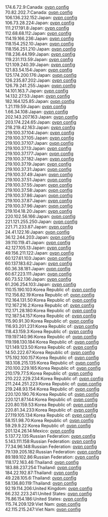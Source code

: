 174.6.72.9:Canada: [ovpn config](vpn/174_6_72_9.ovpn)  
70.82.202.7:Canada: [ovpn config](vpn/70_82_202_7.ovpn)  
106.136.232.152:Japan: [ovpn config](vpn/106_136_232_152.ovpn)  
106.73.28.224:Japan: [ovpn config](vpn/106_73_28_224.ovpn)  
111.217.191.8:Japan: [ovpn config](vpn/111_217_191_8.ovpn)  
112.68.68.112:Japan: [ovpn config](vpn/112_68_68_112.ovpn)  
114.19.166.236:Japan: [ovpn config](vpn/114_19_166_236.ovpn)  
118.154.252.10:Japan: [ovpn config](vpn/118_154_252_10.ovpn)  
118.156.251.210:Japan: [ovpn config](vpn/118_156_251_210.ovpn)  
118.236.44.199:Japan: [ovpn config](vpn/118_236_44_199.ovpn)  
119.231.113.59:Japan: [ovpn config](vpn/119_231_113_59.ovpn)  
121.109.240.39:Japan: [ovpn config](vpn/121_109_240_39.ovpn)  
121.83.54.154:Japan: [ovpn config](vpn/121_83_54_154.ovpn)  
125.174.200.176:Japan: [ovpn config](vpn/125_174_200_176.ovpn)  
126.235.87.202:Japan: [ovpn config](vpn/126_235_87_202.ovpn)  
126.79.241.255:Japan: [ovpn config](vpn/126_79_241_255.ovpn)  
14.101.163.7:Japan: [ovpn config](vpn/14_101_163_7.ovpn)  
14.132.27.53:Japan: [ovpn config](vpn/14_132_27_53.ovpn)  
182.164.125.85:Japan: [ovpn config](vpn/182_164_125_85.ovpn)  
1.21.119.59:Japan: [ovpn config](vpn/1_21_119_59.ovpn)  
1.66.34.108:Japan: [ovpn config](vpn/1_66_34_108.ovpn)  
202.143.207.163:Japan: [ovpn config](vpn/202_143_207_163.ovpn)  
203.174.224.65:Japan: [ovpn config](vpn/203_174_224_65.ovpn)  
218.219.42.163:Japan: [ovpn config](vpn/218_219_42_163.ovpn)  
219.100.37.104:Japan: [ovpn config](vpn/219_100_37_104.ovpn)  
219.100.37.105:Japan: [ovpn config](vpn/219_100_37_105.ovpn)  
219.100.37.107:Japan: [ovpn config](vpn/219_100_37_107.ovpn)  
219.100.37.13:Japan: [ovpn config](vpn/219_100_37_13.ovpn)  
219.100.37.177:Japan: [ovpn config](vpn/219_100_37_177.ovpn)  
219.100.37.182:Japan: [ovpn config](vpn/219_100_37_182.ovpn)  
219.100.37.19:Japan: [ovpn config](vpn/219_100_37_19.ovpn)  
219.100.37.31:Japan: [ovpn config](vpn/219_100_37_31.ovpn)  
219.100.37.49:Japan: [ovpn config](vpn/219_100_37_49.ovpn)  
219.100.37.51:Japan: [ovpn config](vpn/219_100_37_51.ovpn)  
219.100.37.55:Japan: [ovpn config](vpn/219_100_37_55.ovpn)  
219.100.37.58:Japan: [ovpn config](vpn/219_100_37_58.ovpn)  
219.100.37.86:Japan: [ovpn config](vpn/219_100_37_86.ovpn)  
219.100.37.87:Japan: [ovpn config](vpn/219_100_37_87.ovpn)  
219.100.37.96:Japan: [ovpn config](vpn/219_100_37_96.ovpn)  
219.104.18.20:Japan: [ovpn config](vpn/219_104_18_20.ovpn)  
220.102.56.166:Japan: [ovpn config](vpn/220_102_56_166.ovpn)  
221.121.255.250:Japan: [ovpn config](vpn/221_121_255_250.ovpn)  
221.71.233.87:Japan: [ovpn config](vpn/221_71_233_87.ovpn)  
24.41.122.16:Japan: [ovpn config](vpn/24_41_122_16.ovpn)  
36.12.244.203:Japan: [ovpn config](vpn/36_12_244_203.ovpn)  
39.110.119.41:Japan: [ovpn config](vpn/39_110_119_41.ovpn)  
42.127.105.13:Japan: [ovpn config](vpn/42_127_105_13.ovpn)  
49.156.211.122:Japan: [ovpn config](vpn/49_156_211_122.ovpn)  
60.127.61.103:Japan: [ovpn config](vpn/60_127_61_103.ovpn)  
60.137.183.62:Japan: [ovpn config](vpn/60_137_183_62.ovpn)  
60.36.38.181:Japan: [ovpn config](vpn/60_36_38_181.ovpn)  
60.67.223.111:Japan: [ovpn config](vpn/60_67_223_111.ovpn)  
60.73.52.136:Japan: [ovpn config](vpn/60_73_52_136.ovpn)  
61.206.254.103:Japan: [ovpn config](vpn/61_206_254_103.ovpn)  
110.15.190.103:Korea Republic of: [ovpn config](vpn/110_15_190_103.ovpn)  
112.156.82.19:Korea Republic of: [ovpn config](vpn/112_156_82_19.ovpn)  
112.164.131.50:Korea Republic of: [ovpn config](vpn/112_164_131_50.ovpn)  
112.167.216.2:Korea Republic of: [ovpn config](vpn/112_167_216_2.ovpn)  
112.171.28.180:Korea Republic of: [ovpn config](vpn/112_171_28_180.ovpn)  
112.187.54.157:Korea Republic of: [ovpn config](vpn/112_187_54_157.ovpn)  
115.90.91.30:Korea Republic of: [ovpn config](vpn/115_90_91_30.ovpn)  
116.93.201.231:Korea Republic of: [ovpn config](vpn/116_93_201_231.ovpn)  
118.43.159.3:Korea Republic of: [ovpn config](vpn/118_43_159_3.ovpn)  
119.197.140.96:Korea Republic of: [ovpn config](vpn/119_197_140_96.ovpn)  
119.198.130.184:Korea Republic of: [ovpn config](vpn/119_198_130_184.ovpn)  
121.149.123.50:Korea Republic of: [ovpn config](vpn/121_149_123_50.ovpn)  
14.50.222.67:Korea Republic of: [ovpn config](vpn/14_50_222_67.ovpn)  
175.192.100.157:Korea Republic of: [ovpn config](vpn/175_192_100_157.ovpn)  
183.108.215.135:Korea Republic of: [ovpn config](vpn/183_108_215_135.ovpn)  
210.100.229.165:Korea Republic of: [ovpn config](vpn/210_100_229_165.ovpn)  
210.179.77.5:Korea Republic of: [ovpn config](vpn/210_179_77_5.ovpn)  
210.222.229.234:Korea Republic of: [ovpn config](vpn/210_222_229_234.ovpn)  
211.244.251.223:Korea Republic of: [ovpn config](vpn/211_244_251_223.ovpn)  
219.248.93.154:Korea Republic of: [ovpn config](vpn/219_248_93_154.ovpn)  
220.120.190.76:Korea Republic of: [ovpn config](vpn/220_120_190_76.ovpn)  
220.121.87.144:Korea Republic of: [ovpn config](vpn/220_121_87_144.ovpn)  
220.80.159.53:Korea Republic of: [ovpn config](vpn/220_80_159_53.ovpn)  
220.81.34.233:Korea Republic of: [ovpn config](vpn/220_81_34_233.ovpn)  
27.119.105.134:Korea Republic of: [ovpn config](vpn/27_119_105_134.ovpn)  
58.151.98.70:Korea Republic of: [ovpn config](vpn/58_151_98_70.ovpn)  
59.29.9.22:Korea Republic of: [ovpn config](vpn/59_29_9_22.ovpn)  
201.124.26.14:Mexico: [ovpn config](vpn/201_124_26_14.ovpn)  
5.137.72.135:Russian Federation: [ovpn config](vpn/5_137_72_135.ovpn)  
5.143.111.158:Russian Federation: [ovpn config](vpn/5_143_111_158.ovpn)  
77.34.96.148:Russian Federation: [ovpn config](vpn/77_34_96_148.ovpn)  
79.139.205.182:Russian Federation: [ovpn config](vpn/79_139_205_182.ovpn)  
89.189.102.86:Russian Federation: [ovpn config](vpn/89_189_102_86.ovpn)  
118.172.163.46:Thailand: [ovpn config](vpn/118_172_163_46.ovpn)  
183.88.237.254:Thailand: [ovpn config](vpn/183_88_237_254.ovpn)  
184.22.192.87:Thailand: [ovpn config](vpn/184_22_192_87.ovpn)  
49.228.105.6:Thailand: [ovpn config](vpn/49_228_105_6.ovpn)  
58.136.80.119:Thailand: [ovpn config](vpn/58_136_80_119.ovpn)  
92.19.114.206:United Kingdom: [ovpn config](vpn/92_19_114_206.ovpn)  
66.232.223.241:United States: [ovpn config](vpn/66_232_223_241.ovpn)  
76.86.154.186:United States: [ovpn config](vpn/76_86_154_186.ovpn)  
115.74.209.129:Viet Nam: [ovpn config](vpn/115_74_209_129.ovpn)  
42.115.215.247:Viet Nam: [ovpn config](vpn/42_115_215_247.ovpn)  

